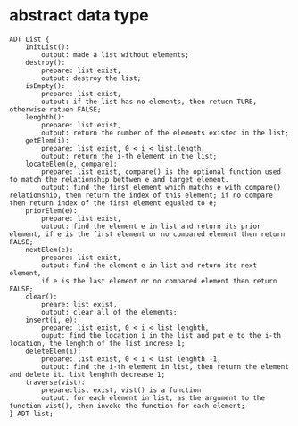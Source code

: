 # abstract data type 
    ADT List {
        InitList(): 
            output: made a list without elements;
        destroy():
            prepare: list exist,
            output: destroy the list;
        isEmpty(): 
            prepare: list exist,
            output: if the list has no elements, then retuen TURE, otherwise retuen FALSE;
        lenghth(): 
            prepare: list exist,
            output: return the number of the elements existed in the list;
        getElem(i): 
            prepare: list exist, 0 < i < list.length,
            output: return the i-th element in the list;
        locateElem(e, compare):
            prepare: list exist, compare() is the optional function used to match the relationship bettwen e and target element.
            output: find the first element which matchs e with compare() relationship, then return the index of this element; if no compare then return index of the first element equaled to e;
        priorElem(e):
            prepare: list exist,
            output: find the element e in list and return its prior element, if e is the first element or no compared element then return FALSE;
        nextElem(e):
            prepare: list exist,
            output: find the element e in list and return its next element,
            if e is the last element or no compared element then return FALSE;
        clear():
            preare: list exist,
            output: clear all of the elements;
        insert(i, e):
            prepare: list exist, 0 < i < list lenghth,
            ouput: find the location i in the list and put e to the i-th location, the lenghth of the list increse 1;
        deleteElem(i):
            prepare: list exist, 0 < i < list lenghth -1,
            output: find the i-th element in list, then return the element and delete it. list lenghth decrease 1;
        traverse(vist):
            prepare:list exist, vist() is a function
            output: for each element in list, as the argument to the function vist(), then invoke the function for each element;
    } ADT list;